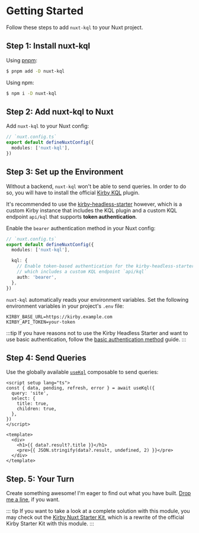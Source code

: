 # Getting Started

Follow these steps to add `nuxt-kql` to your Nuxt project.

## Step 1: Install nuxt-kql

Using [pnpm](https://pnpm.io):

```bash
$ pnpm add -D nuxt-kql
```

Using npm:

```bash
$ npm i -D nuxt-kql
```

## Step 2: Add nuxt-kql to Nuxt

Add `nuxt-kql` to your Nuxt config:

```ts
// `nuxt.config.ts`
export default defineNuxtConfig({
  modules: ['nuxt-kql'],
})
```

## Step 3: Set up the Environment

Without a backend, `nuxt-kql` won't be able to send queries. In order to do so, you will have to install the official [Kirby KQL](github.com/getkirby/kql) plugin.

It's recommended to use the [kirby-headless-starter](/guide/what-is-nuxt-kql#kirby-headless-starter) however, which is a custom Kirby instance that includes the KQL plugin and a custom KQL endpoint `api/kql` that supports **token authentication**.

Enable the `bearer` authentication method in your Nuxt config:

```ts
// `nuxt.config.ts`
export default defineNuxtConfig({
  modules: ['nuxt-kql'],

  kql: {
    // Enable token-based authentication for the kirby-headless-starter,
    // which includes a custom KQL endpoint `api/kql`
    auth: 'bearer',
  },
})
```

`nuxt-kql` automatically reads your environment variables. Set the following environment variables in your project's `.env` file:

```
KIRBY_BASE_URL=https://kirby.example.com
KIRBY_API_TOKEN=your-token
```

:::tip
If you have reasons not to use the Kirby Headless Starter and want to use basic authentication, follow the [basic authentication method](/guide/authentication-methods#basic-authentication) guide.
:::

## Step 4: Send Queries

Use the globally available [`useKql`](/api/use-kql) composable to send queries:

```vue
<script setup lang="ts">
const { data, pending, refresh, error } = await useKql({
  query: 'site',
  select: {
    title: true,
    children: true,
  },
})
</script>

<template>
  <div>
    <h1>{{ data?.result?.title }}</h1>
    <pre>{{ JSON.stringify(data?.result, undefined, 2) }}</pre>
  </div>
</template>
```

## Step. 5: Your Turn

Create something awesome! I'm eager to find out what you have built. [Drop me a line](mailto:mail@johannschopplich.com), if you want.

::: tip
If you want to take a look at a complete solution with this module, you may check out the [Kirby Nuxt Starter Kit](https://github.com/johannschopplich/kirby-nuxt-starterkit), which is a rewrite of the official Kirby Starter Kit with this module.
:::
